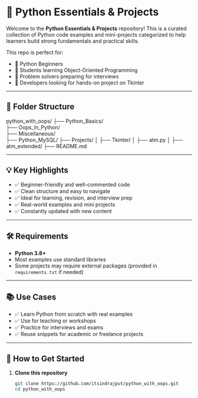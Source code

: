 # 🐍 Python Essentials & Projects

Welcome to the **Python Essentials & Projects** repository! This is a curated collection of Python code examples and mini-projects categorized to help learners build strong fundamentals and practical skills.

This repo is perfect for:

- 📘 Python Beginners
- 🧱 Students learning Object-Oriented Programming
- 🧠 Problem solvers preparing for interviews
- 🚀 Developers looking for hands-on project on Tkinter

---

## 📁 Folder Structure

python_with_oops/
├── Python_Basics/          
├── Oops_In_Python/        
├── Miscellaneous/          
├── Python_MySQL/
├── Projects/
│   ├── Tkinter/
│   ├── atm.py
│   ├── atm_extended/
├── README.md   


---

## 💡 Key Highlights

- ✅ Beginner-friendly and well-commented code
- ✅ Clean structure and easy to navigate
- ✅ Ideal for learning, revision, and interview prep
- ✅ Real-world examples and mini projects
- ✅ Constantly updated with new content

---

## 🛠️ Requirements

- **Python 3.8+**
- Most examples use standard libraries
- Some projects may require external packages (provided in `requirements.txt` if needed)

---

## 📚 Use Cases

- ✅ Learn Python from scratch with real examples
- ✅ Use for teaching or workshops
- ✅ Practice for interviews and exams
- ✅ Reuse snippets for academic or freelance projects

---

## 🚀 How to Get Started

1. **Clone this repository**
   ```bash
   git clone https://github.com/itsindrajput/python_with_oops.git
   cd python_with_oops
   ```
